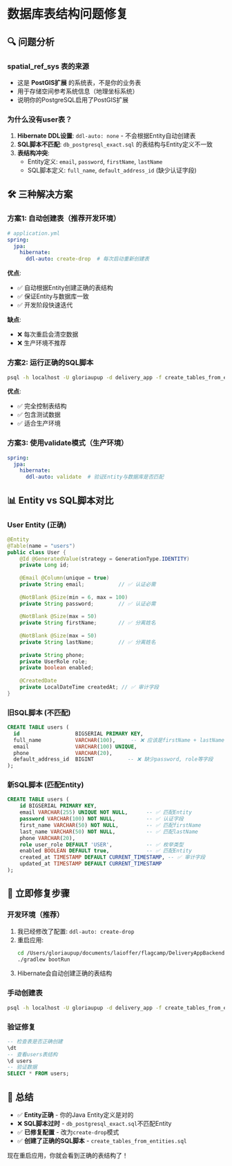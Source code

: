 # 数据库表结构问题修复

## 🔍 **问题分析**

### **spatial_ref_sys 表的来源**
- 这是 **PostGIS扩展** 的系统表，不是你的业务表
- 用于存储空间参考系统信息（地理坐标系统）
- 说明你的PostgreSQL启用了PostGIS扩展

### **为什么没有user表？**
1. **Hibernate DDL设置**: `ddl-auto: none` - 不会根据Entity自动创建表
2. **SQL脚本不匹配**: `db_postgresql_exact.sql` 的表结构与Entity定义不一致
3. **表结构冲突**: 
   - Entity定义: `email`, `password`, `firstName`, `lastName`
   - SQL脚本定义: `full_name`, `default_address_id` (缺少认证字段)

## 🛠️ **三种解决方案**

### **方案1: 自动创建表（推荐开发环境）**
```yaml
# application.yml
spring:
  jpa:
    hibernate:
      ddl-auto: create-drop  # 每次启动重新创建表
```

**优点**: 
- ✅ 自动根据Entity创建正确的表结构
- ✅ 保证Entity与数据库一致
- ✅ 开发阶段快速迭代

**缺点**: 
- ❌ 每次重启会清空数据
- ❌ 生产环境不推荐

### **方案2: 运行正确的SQL脚本**
```bash
psql -h localhost -U gloriaupup -d delivery_app -f create_tables_from_entities.sql
```

**优点**: 
- ✅ 完全控制表结构
- ✅ 包含测试数据
- ✅ 适合生产环境

### **方案3: 使用validate模式（生产环境）**
```yaml
spring:
  jpa:
    hibernate:
      ddl-auto: validate  # 验证Entity与数据库是否匹配
```

## 📊 **Entity vs SQL脚本对比**

### **User Entity (正确)**
```java
@Entity
@Table(name = "users")
public class User {
    @Id @GeneratedValue(strategy = GenerationType.IDENTITY)
    private Long id;
    
    @Email @Column(unique = true)
    private String email;           // ✅ 认证必需
    
    @NotBlank @Size(min = 6, max = 100)
    private String password;        // ✅ 认证必需
    
    @NotBlank @Size(max = 50)
    private String firstName;       // ✅ 分离姓名
    
    @NotBlank @Size(max = 50)
    private String lastName;        // ✅ 分离姓名
    
    private String phone;
    private UserRole role;
    private boolean enabled;
    
    @CreatedDate
    private LocalDateTime createdAt; // ✅ 审计字段
}
```

### **旧SQL脚本 (不匹配)**
```sql
CREATE TABLE users (
  id                  BIGSERIAL PRIMARY KEY,
  full_name           VARCHAR(100),     -- ❌ 应该是firstName + lastName
  email               VARCHAR(100) UNIQUE,
  phone               VARCHAR(20),
  default_address_id  BIGINT           -- ❌ 缺少password, role等字段
);
```

### **新SQL脚本 (匹配Entity)**
```sql
CREATE TABLE users (
    id BIGSERIAL PRIMARY KEY,
    email VARCHAR(255) UNIQUE NOT NULL,      -- ✅ 匹配Entity
    password VARCHAR(100) NOT NULL,          -- ✅ 认证字段
    first_name VARCHAR(50) NOT NULL,         -- ✅ 匹配firstName
    last_name VARCHAR(50) NOT NULL,          -- ✅ 匹配lastName
    phone VARCHAR(20),
    role user_role DEFAULT 'USER',           -- ✅ 枚举类型
    enabled BOOLEAN DEFAULT true,            -- ✅ 匹配Entity
    created_at TIMESTAMP DEFAULT CURRENT_TIMESTAMP, -- ✅ 审计字段
    updated_at TIMESTAMP DEFAULT CURRENT_TIMESTAMP
);
```

## 🚀 **立即修复步骤**

### **开发环境（推荐）**
1. 我已经修改了配置: `ddl-auto: create-drop`
2. 重启应用:
   ```bash
   cd /Users/gloriaupup/documents/laioffer/flagcamp/DeliveryAppBackend
   ./gradlew bootRun
   ```
3. Hibernate会自动创建正确的表结构

### **手动创建表**
```bash
psql -h localhost -U gloriaupup -d delivery_app -f create_tables_from_entities.sql
```

### **验证修复**
```sql
-- 检查表是否正确创建
\dt
-- 查看users表结构
\d users
-- 验证数据
SELECT * FROM users;
```

## 📝 **总结**

- ✅ **Entity正确** - 你的Java Entity定义是对的
- ❌ **SQL脚本过时** - `db_postgresql_exact.sql`不匹配Entity
- ✅ **已修复配置** - 改为`create-drop`模式
- ✅ **创建了正确的SQL脚本** - `create_tables_from_entities.sql`

现在重启应用，你就会看到正确的表结构了！